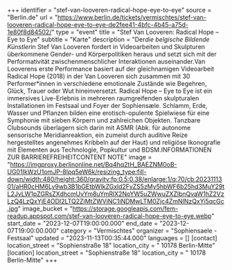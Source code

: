 +++
identifier = "stef-van-looveren-radical-hope-eye-to-eye"
source = "Berlin.de"
url = "https://www.berlin.de/tickets/vermischtes/stef-van-looveren-radical-hope-eye-to-eye-de2fee41-4bfc-4b45-a75d-1e80f8d84502/"
type = "event"
title = "Stef Van Looveren: Radical Hope – Eye to Eye"
subtitle = "Karte"
description = "Der*die belgische Bildende Künstler*in Stef Van Looveren fordert in Videoarbeiten und Skulpturen überkommene Gender- und Körperpolitiken heraus und setzt sich mit der Performativität zwischenmenschlicher Interaktionen auseinander.Van Looverens erste Performance basiert auf der gleichnamigen Videoarbeit Radical Hope (2018) in der Van Looveren sich zusammen mit 30 Performer*innen in verschiedene emotionale Zustände wie Begehren, Glück, Trauer oder Wut hineinversetzt. Radical Hope – Eye to Eye ist ein immersives Live-Erlebnis in mehreren raumgreifenden skulpturalen Installationen im Festsaal und Foyer der Sophiensæle. Schlamm, Erde, Wasser und Pflanzen bilden eine erotisch-opulente Spielwiese für eine Symphonie mit sieben Körpern und zahlreichen Objekten. Tanzbare Clubsounds überlagern sich darin mit ASMR (Abk. für autonome sensorische Meridianreaktion, ein zumeist durch auditive Reize hergestelltes angenehmes Kribbeln auf der Haut) und religiöse Ikonografie mit Elementen aus Technologie, Popkultur und BDSM.INFORMATIONEN ZUR BARRIEREFREIHEITCONTENT NOTE"
image = "https://imgproxy.berlinonline.net/Bq4hq2tH_BAEZNM0oB-UG01IkWzU1omJP-8lpq5eW6k/resizing_type:fill-down/width:480/height:360/gravity:fp:0.5:0.38/enlarge:1/q:70/cb:2023111301/aHR0cHM6Ly9wb3B1bGEtbWlkZGxld2FyZS5zMy5hbWF6b25hd3MuY29tL2JvLW1pZGRsZXdhcmUvYm8uYmRlX2NoYW5uZWwuZXZlbnQvaW1hZ2VzLzQ4LzQxYjE4ODI2LTQ2ZjMtZWViNC1iNDMwLTM0Zjc4ZmNlNzQxYi5qcGc.jpg"
image_bucket = "https://storage.googleapis.com/fem-readup.appspot.com/stef-van-looveren-radical-hope-eye-to-eye.webp"
start_date = "2023-12-07T19:00:00.000"
end_date = "2023-12-07T19:00:00.000"
category = "Vermischtes"
organizer = "Sophiensaele - Festsaal"
updated = "2023-11-13T00:35:44.000"
languages = []
[contact]
location_street = "Sophienstraße 18"
location_city = " 10178 Berlin-Mitte"
[location]
location_street = "Sophienstraße 18"
location_city = " 10178 Berlin-Mitte"
+++